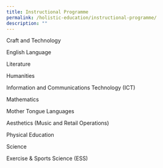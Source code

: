 ```yaml
---
title: Instructional Programme
permalink: /holistic-education/instructional-programme/
description: ""
---
```

Craft and Technology

English Language

Literature

Humanities

Information and Communications Technology (ICT)

Mathematics

Mother Tongue Languages

Aesthetics (Music and Retail Operations)

Physical Education

Science

Exercise & Sports Science (ESS)